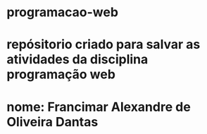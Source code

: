 # programacao-web
# repósitorio criado para salvar as atividades da disciplina programação web
# nome: Francimar Alexandre de Oliveira Dantas
